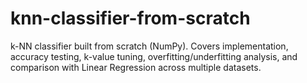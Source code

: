 # knn-classifier-from-scratch
k-NN classifier built from scratch (NumPy). Covers implementation, accuracy testing, k-value tuning, overfitting/underfitting analysis, and comparison with Linear Regression across multiple datasets.
